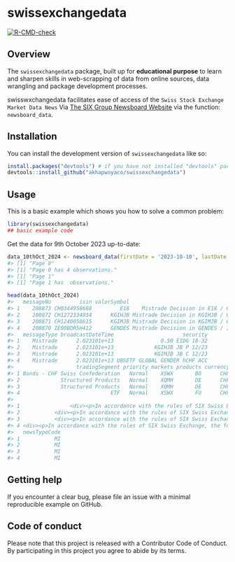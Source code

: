 
<!-- README.md is generated from README.Rmd. Please edit that file -->

# swissexchangedata

<!-- badges: start -->

[![R-CMD-check](https://github.com/akhapwoyaco/swissexchangedata/actions/workflows/R-CMD-check.yaml/badge.svg)](https://github.com/akhapwoyaco/swissexchangedata/actions/workflows/R-CMD-check.yaml)
<!-- badges: end -->

## Overview

The `swissexchangedata` package, built up for **educational purpose** to
learn and sharpen skills in web-scrapping of data from online sources,
data wrangling and package development processes.

swisswxchangedata facilitates ease of access of the
`Swiss Stock Exchange Market Data News` Via [The SIX Group Newsboard
Website](https://www.six-group.com/en/products-services/the-swiss-stock-exchange/market-data/news-tools/newsboard.html#/)
via the function: `newsboard_data`.

## Installation

You can install the development version of `swissexchangedata` like so:

``` r
install.packages("devtools") # if you have not installed "devtools" package
devtools::install_github("akhapwoyaco/swissexchangedata")
```

## Usage

This is a basic example which shows you how to solve a common problem:

``` r
library(swissexchangedata)
## basic example code
```

Get the data for 9th October 2023 up-to-date:  

``` r
data_10thOct_2024 <- newsboard_data(firstDate = '2023-10-10', lastDate = Sys.Date())
#> [1] "Page 0"
#> [1] "Page 0 has 4 observations."
#> [1] "Page 1"
#> [1] "Page 1 has  observations."
```

``` r
head(data_10thOct_2024)
#>   messageNo         isin valorSymbol                                      title
#> 1    208873 CH0344958688         E18    Mistrade Decision in E18 / CH0344958688
#> 2    208872 CH1272334934      KGIHJB Mistrade Decision in KGIHJB / CH1272334934
#> 3    208871 CH1240058615      KGIMJB Mistrade Decision in KGIMJB / CH1240058615
#> 4    208870 IE00BDR5H412      GENDES Mistrade Decision in GENDES / IE00BDR5H412
#>   messageType broadcastDateTime                      security
#> 1    Mistrade      2.023101e+13               0.50 EIDG 18-32
#> 2    Mistrade      2.023101e+13             KGIHJB JB P 12/23
#> 3    Mistrade      2.023101e+13             KGIMJB JB C 12/23
#> 4    Mistrade      2.023101e+13 UBSETF GLOBAL GENDER hCHF ACC
#>                    tradingSegment priority markets products currency
#> 1 Bonds - CHF Swiss Confederation   Normal    XSWX       BO      CHF
#> 2             Structured Products   Normal    XQMH       DE      CHF
#> 3             Structured Products   Normal    XQMH       DE      CHF
#> 4                             ETF   Normal    XSWX       FU      CHF
#>                                                                                                                                                                                                                                                                                                                                                                                                                                                                                                                                                                                                                                                                                                                                                                                                                                                                                                                                                                                                                      newsText
#> 1                <div><p>In accordance with the rules of SIX Swiss Exchange, the following trade in <strong>'0.50 EIDG 18-32'</strong> has been declared a mistrade and has therefore been cancelled: </p><table><thead><tr><th align="center" style="width: 75px">Trade Date</th><th align="center" style="width: 75px">Time</th><th align="center" style="width: 45px">Cur</th><th align="left" style="width: 75px">Size</th><th align="left" style="width: 75px">Price</th><th align="left" style="width: 75px">Trade Type</th><th align="left" style="width: 75px">Book Type</th></tr></thead><tbody><tr><td align="center">11.10.2023</td><td align="center">11:21:55</td><td align="center">CHF</td><td align="left">10'000</td><td align="left">94.0000</td><td align="left">OnExchange</td><td align="left">Clob</td></tr></tbody></table><p>Please find further information concerning mistrades in Directive 4: Market Control on our website.</p><p>Regards,<br/>Exchange Operations, SIX Swiss Exchange</p></div>
#> 2           <div><p>In accordance with the rules of SIX Swiss Exchange, the following trade in <strong>'KGIHJB JB P 12/23'</strong> has been declared a mistrade and has therefore been cancelled: </p><table><thead><tr><th align="center" style="width: 75px">Trade Date</th><th align="center" style="width: 75px">Time</th><th align="center" style="width: 45px">Cur</th><th align="left" style="width: 75px">Size</th><th align="left" style="width: 75px">Price</th><th align="left" style="width: 75px">Trade Type</th><th align="left" style="width: 75px">Book Type</th></tr></thead><tbody><tr><td align="center">10.10.2023</td><td align="center">16:40:20</td><td align="center">CHF</td><td align="left">5'000</td><td align="left">0.7600</td><td align="left">OnExchange</td><td align="left">QuoteBook</td></tr></tbody></table><p>Please find further information concerning mistrades in Directive 4: Market Control on our website.</p><p>Regards,<br/>Exchange Operations, SIX Swiss Exchange</p></div>
#> 3           <div><p>In accordance with the rules of SIX Swiss Exchange, the following trade in <strong>'KGIMJB JB C 12/23'</strong> has been declared a mistrade and has therefore been cancelled: </p><table><thead><tr><th align="center" style="width: 75px">Trade Date</th><th align="center" style="width: 75px">Time</th><th align="center" style="width: 45px">Cur</th><th align="left" style="width: 75px">Size</th><th align="left" style="width: 75px">Price</th><th align="left" style="width: 75px">Trade Type</th><th align="left" style="width: 75px">Book Type</th></tr></thead><tbody><tr><td align="center">10.10.2023</td><td align="center">16:40:21</td><td align="center">CHF</td><td align="left">5'000</td><td align="left">0.6900</td><td align="left">OnExchange</td><td align="left">QuoteBook</td></tr></tbody></table><p>Please find further information concerning mistrades in Directive 4: Market Control on our website.</p><p>Regards,<br/>Exchange Operations, SIX Swiss Exchange</p></div>
#> 4 <div><p>In accordance with the rules of SIX Swiss Exchange, the following trade in <strong>'UBSETF GLOBAL GENDER hCHF ACC'</strong> has been declared a mistrade and has therefore been cancelled: </p><table><thead><tr><th align="center" style="width: 75px">Trade Date</th><th align="center" style="width: 75px">Time</th><th align="center" style="width: 45px">Cur</th><th align="left" style="width: 75px">Size</th><th align="left" style="width: 75px">Price</th><th align="left" style="width: 75px">Trade Type</th><th align="left" style="width: 75px">Book Type</th></tr></thead><tbody><tr><td align="center">10.10.2023</td><td align="center">11:35:19</td><td align="center">CHF</td><td align="left">41</td><td align="left">14.4180</td><td align="left">OnExchange</td><td align="left">QuoteBook</td></tr></tbody></table><p>Please find further information concerning mistrades in Directive 4: Market Control on our website.</p><p>Regards,<br/>Exchange Operations, SIX Swiss Exchange</p></div>
#>   newsTypeCode
#> 1           MI
#> 2           MI
#> 3           MI
#> 4           MI
```

## Getting help

If you encounter a clear bug, please file an issue with a minimal
reproducible example on GitHub.

## Code of conduct

Please note that this project is released with a Contributor Code of
Conduct. By participating in this project you agree to abide by its
terms.
